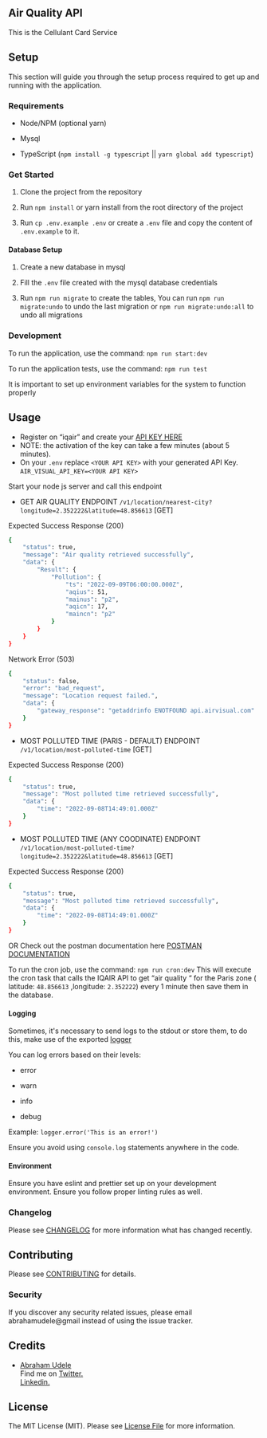 ## Air Quality API

This is the Cellulant Card Service

## Setup

This section will guide you through the setup process required to get up and running with the application.

### Requirements

-   Node/NPM (optional yarn)

-   Mysql

-   TypeScript (`npm install -g typescript` || `yarn global add typescript`)

### Get Started

1. Clone the project from the repository

2. Run `npm install` or yarn install from the root directory of the project

3. Run `cp .env.example .env` or create a `.env` file and copy the content of `.env.example` to it.

#### Database Setup

1. Create a new database in mysql

2. Fill the `.env` file created with the mysql database credentials

3. Run `npm run migrate` to create the tables, You can run `npm run migrate:undo` to undo the last migration or `npm run migrate:undo:all` to undo all migrations

### Development

To run the application, use the command: `npm run start:dev`

To run the application tests, use the command: `npm run test`

It is important to set up environment variables for the system to function properly

## Usage

- Register on “iqair” and create your [API KEY HERE](https://www.iqair.com/fr/dashboard/api )
- NOTE: the activation of the key can take a few minutes (about 5 minutes).
- On your `.env` replace   `<YOUR API KEY>` with your generated API Key.
`AIR_VISUAL_API_KEY=<YOUR API KEY>`

Start your node js server and call this endpoint 

- GET AIR QUALITY ENDPOINT
`/v1/location/nearest-city?longitude=2.352222&latitude=48.856613` [GET]

Expected Success Response (200)

```bash
{
    "status": true,
    "message": "Air quality retrieved successfully",
    "data": {
        "Result": {
            "Pollution": {
                "ts": "2022-09-09T06:00:00.000Z",
                "aqius": 51,
                "mainus": "p2",
                "aqicn": 17,
                "maincn": "p2"
            }
        }
    }
}
```

Network Error (503)
```bash
{
    "status": false,
    "error": "bad_request",
    "message": "Location request failed.",
    "data": {
        "gateway_response": "getaddrinfo ENOTFOUND api.airvisual.com"
    }
}
```

- MOST POLLUTED TIME (PARIS - DEFAULT) ENDPOINT
`/v1/location/most-polluted-time` [GET]

Expected Success Response (200)

```bash
{
    "status": true,
    "message": "Most polluted time retrieved successfully",
    "data": {
        "time": "2022-09-08T14:49:01.000Z"
    }
}
```
- MOST POLLUTED TIME (ANY COODINATE) ENDPOINT
`/v1/location/most-polluted-time?longitude=2.352222&latitude=48.856613` [GET]

Expected Success Response (200)

```bash
{
    "status": true,
    "message": "Most polluted time retrieved successfully",
    "data": {
        "time": "2022-09-08T14:49:01.000Z"
    }
}
```

OR Check out the postman documentation here
[POSTMAN DOCUMENTATION](https://documenter.getpostman.com/view/10912779/VVBZSkTX)

To run the cron job, use the command: `npm run cron:dev`
This will execute the cron task that calls the IQAIR API to get “air quality “ for the Paris zone ( latitude:
`48.856613` ,longitude: `2.352222`) every 1 minute then save them in the database.

#### Logging

Sometimes, it's necessary to send logs to the stdout or store them, to do this, make use of the exported [logger](src/core/utils/logger)

You can log errors based on their levels:

-   error

-   warn

-   info

-   debug


Example: `logger.error('This is an error!')`

Ensure you avoid using `console.log` statements anywhere in the code.

#### Environment

Ensure you have eslint and prettier set up on your development environment. Ensure you follow proper linting rules as well.

### Changelog

Please see [CHANGELOG](CHANGELOG.md) for more information what has changed recently.

## Contributing

Please see [CONTRIBUTING](CONTRIBUTING.md) for details.

### Security

If you discover any security related issues, please email abrahamudele@gmail instead of using the issue tracker.

## Credits

-   [Abraham Udele](https://github.com/bytesfield) <br/>
Find me on
<a href="https://twitter.com/mr_udele/">Twitter.</a> <br/>
<a href="https://www.linkedin.com/in/abrahamudele/">Linkedin.</a>

## License

The MIT License (MIT). Please see [License File](LICENSE.md) for more information.
